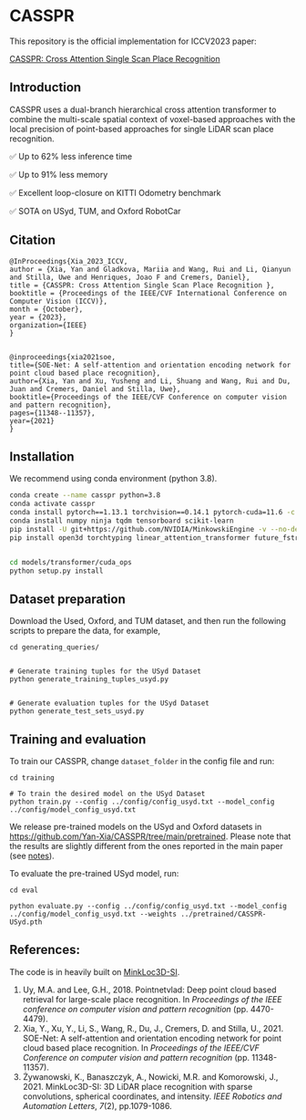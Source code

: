 # CASSPR
This repository is the official implementation for ICCV2023 paper:

[CASSPR: Cross Attention Single Scan Place Recognition](https://www.robots.ox.ac.uk/~joao/publications/xia_iccv2023.pdf)

## Introduction
CASSPR uses a dual-branch hierarchical cross attention transformer to combine the multi-scale spatial context of voxel-based approaches with the local precision of point-based approaches for single LiDAR scan place recognition.


✅ Up to 62% less inference time

✅ Up to 91% less memory

✅ Excellent loop-closure on KITTI Odometry benchmark

✅ SOTA on USyd, TUM, and Oxford RobotCar


## Citation
```
@InProceedings{Xia_2023_ICCV,
author = {Xia, Yan and Gladkova, Mariia and Wang, Rui and Li, Qianyun and Stilla, Uwe and Henriques, Joao F and Cremers, Daniel},
title = {CASSPR: Cross Attention Single Scan Place Recognition },
booktitle = {Proceedings of the IEEE/CVF International Conference on Computer Vision (ICCV)},
month = {October},
year = {2023},
organization={IEEE}
}


@inproceedings{xia2021soe,
title={SOE-Net: A self-attention and orientation encoding network for point cloud based place recognition},
author={Xia, Yan and Xu, Yusheng and Li, Shuang and Wang, Rui and Du, Juan and Cremers, Daniel and Stilla, Uwe},
booktitle={Proceedings of the IEEE/CVF Conference on computer vision and pattern recognition},
pages={11348--11357},
year={2021}
}
```






## Installation
We recommend using conda environment (python 3.8).
```bash
conda create --name casspr python=3.8
conda activate casspr
conda install pytorch==1.13.1 torchvision==0.14.1 pytorch-cuda=11.6 -c pytorch -c nvidia
conda install numpy ninja tqdm tensorboard scikit-learn
pip install -U git+https://github.com/NVIDIA/MinkowskiEngine -v --no-deps # commit 02fc608bea4c0549b0a7b00ca1bf15dee4a0b228
pip install open3d torchtyping linear_attention_transformer future_fstrings bitarray pytorch_metric_learning==1.1.2 psutil


cd models/transformer/cuda_ops
python setup.py install
```

## Dataset preparation
Download the Used, Oxford, and TUM dataset, and then run the following scripts to prepare the data, for example,

```
cd generating_queries/


# Generate training tuples for the USyd Dataset
python generate_training_tuples_usyd.py


# Generate evaluation tuples for the USyd Dataset
python generate_test_sets_usyd.py
```

## Training and evaluation
To train our CASSPR, change ```dataset_folder``` in the config file and run:
```
cd training

# To train the desired model on the USyd Dataset
python train.py --config ../config/config_usyd.txt --model_config ../config/model_config_usyd.txt

```

We release pre-trained models on the USyd and Oxford datasets in https://github.com/Yan-Xia/CASSPR/tree/main/pretrained. Please note that the results are slightly different from the ones reported in the main paper (see [notes](https://github.com/Yan-Xia/CASSPR/blob/main/pretrained/notes.txt)).

To evaluate the pre-trained USyd model, run:
```
cd eval

python evaluate.py --config ../config/config_usyd.txt --model_config ../config/model_config_usyd.txt --weights ../pretrained/CASSPR-USyd.pth
```
## References:
The code is in heavily built on [MinkLoc3D-SI](https://github.com/KamilZywanowski/MinkLoc3D-SI).

1. Uy, M.A. and Lee, G.H., 2018. Pointnetvlad: Deep point cloud based retrieval for large-scale place recognition. In *Proceedings of the IEEE conference on computer vision and pattern recognition* (pp. 4470-4479).
2. Xia, Y., Xu, Y., Li, S., Wang, R., Du, J., Cremers, D. and Stilla, U., 2021. SOE-Net: A self-attention and orientation encoding network for point cloud based place recognition. In *Proceedings of the IEEE/CVF Conference on computer vision and pattern recognition* (pp. 11348-11357).
3. Żywanowski, K., Banaszczyk, A., Nowicki, M.R. and Komorowski, J., 2021. MinkLoc3D-SI: 3D LiDAR place recognition with sparse convolutions, spherical coordinates, and intensity. *IEEE Robotics and Automation Letters*, *7*(2), pp.1079-1086.


